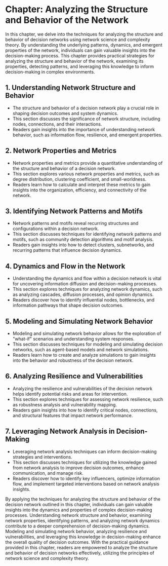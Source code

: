 Chapter: Analyzing the Structure and Behavior of the Network
============================================================

In this chapter, we delve into the techniques for analyzing the structure and behavior of decision networks using network science and complexity theory. By understanding the underlying patterns, dynamics, and emergent properties of the network, individuals can gain valuable insights into the decision-making process. This chapter provides practical strategies for analyzing the structure and behavior of the network, examining its properties, detecting patterns, and leveraging this knowledge to inform decision-making in complex environments.

**1. Understanding Network Structure and Behavior**
---------------------------------------------------

* The structure and behavior of a decision network play a crucial role in shaping decision outcomes and system dynamics.
* This section discusses the significance of network structure, including nodes, connections, and their interactions.
* Readers gain insights into the importance of understanding network behavior, such as information flow, resilience, and emergent properties.

**2. Network Properties and Metrics**
-------------------------------------

* Network properties and metrics provide a quantitative understanding of the structure and behavior of a decision network.
* This section explores various network properties and metrics, such as degree distribution, clustering coefficient, and small-worldness.
* Readers learn how to calculate and interpret these metrics to gain insights into the organization, efficiency, and connectivity of the network.

**3. Identifying Network Patterns and Motifs**
----------------------------------------------

* Network patterns and motifs reveal recurring structures and configurations within a decision network.
* This section discusses techniques for identifying network patterns and motifs, such as community detection algorithms and motif analysis.
* Readers gain insights into how to detect clusters, subnetworks, and recurring patterns that influence decision dynamics.

**4. Dynamics and Flow in the Network**
---------------------------------------

* Understanding the dynamics and flow within a decision network is vital for uncovering information diffusion and decision-making processes.
* This section explores techniques for analyzing network dynamics, such as analyzing cascades, diffusion processes, and opinion dynamics.
* Readers discover how to identify influential nodes, bottlenecks, and information pathways that shape decision outcomes.

**5. Modeling and Simulating Network Behavior**
-----------------------------------------------

* Modeling and simulating network behavior allows for the exploration of "what-if" scenarios and understanding system responses.
* This section discusses techniques for modeling and simulating decision networks, such as agent-based models and network simulations.
* Readers learn how to create and analyze simulations to gain insights into the behavior and robustness of the decision network.

**6. Analyzing Resilience and Vulnerabilities**
-----------------------------------------------

* Analyzing the resilience and vulnerabilities of the decision network helps identify potential risks and areas for intervention.
* This section explores techniques for assessing network resilience, such as robustness analysis and vulnerability mapping.
* Readers gain insights into how to identify critical nodes, connections, and structural features that impact network performance.

**7. Leveraging Network Analysis in Decision-Making**
-----------------------------------------------------

* Leveraging network analysis techniques can inform decision-making strategies and interventions.
* This section discusses techniques for utilizing the knowledge gained from network analysis to improve decision outcomes, enhance communication, and manage risk.
* Readers discover how to identify key influencers, optimize information flow, and implement targeted interventions based on network analysis insights.

By applying the techniques for analyzing the structure and behavior of the decision network outlined in this chapter, individuals can gain valuable insights into the dynamics and properties of complex decision-making processes. Understanding network structure and behavior, examining network properties, identifying patterns, and analyzing network dynamics contribute to a deeper comprehension of decision-making dynamics. Modeling and simulating network behavior, analyzing resilience and vulnerabilities, and leveraging this knowledge in decision-making enhance the overall quality of decision outcomes. With the practical guidance provided in this chapter, readers are empowered to analyze the structure and behavior of decision networks effectively, utilizing the principles of network science and complexity theory.

